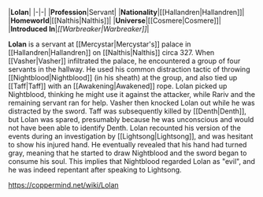 |**Lolan**|
|-|-|
|**Profession**|Servant|
|**Nationality**|[[Hallandren\|Hallandren]]|
|**Homeworld**|[[Nalthis\|Nalthis]]|
|**Universe**|[[Cosmere\|Cosmere]]|
|**Introduced In**|*[[Warbreaker\|Warbreaker]]*|

**Lolan** is a servant at [[Mercystar\|Mercystar's]] palace in [[Hallandren\|Hallandren]] on [[Nalthis\|Nalthis]] circa 327.
When [[Vasher\|Vasher]] infiltrated the palace, he encountered a group of four servants in the hallway. He used his common distraction tactic of throwing [[Nightblood\|Nightblood]] (in his sheath) at the group, and also tied up [[Taff\|Taff]] with an [[Awakening\|Awakened]] rope. Lolan picked up Nightblood, thinking he might use it against the attacker, while Rariv and the remaining servant ran for help. Vasher then knocked Lolan out while he was distracted by the sword. Taff was subsequently killed by [[Denth\|Denth]], but Lolan was spared, presumably because he was unconscious and would not have been able to identify Denth.
Lolan recounted his version of the events during an investigation by [[Lightsong\|Lightsong]], and was hesitant to show his injured hand. He eventually revealed that his hand had turned gray, meaning that he started to draw Nightblood and the sword began to consume his soul. This implies that Nightblood regarded Lolan as "evil", and he was indeed repentant after speaking to Lightsong.



https://coppermind.net/wiki/Lolan